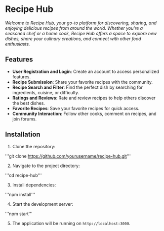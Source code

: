 # Recipe Hub
*Welcome to Recipe Hub, your go-to platform for discovering, sharing, and enjoying delicious recipes from around the world. Whether you're a seasoned chef or a home cook, Recipe Hub offers a space to explore new dishes, share your culinary creations, and connect with other food enthusiasts.*
## Features
- **User Registration and Login**: Create an account to access personalized features.
- **Recipe Submission**: Share your favorite recipes with the community.
- **Recipe Search and Filter**: Find the perfect dish by searching for ingredients, cuisine, or difficulty.
- **Ratings and Reviews**: Rate and review recipes to help others discover the best dishes.
- **Favorite Recipes**: Save your favorite recipes for quick access.
- **Community Interaction**: Follow other cooks, comment on recipes, and join forums.
## Installation
1. Clone the repository:

'''git clone https://github.com/yourusername/recipe-hub.git'''

2. Navigate to the project directory:

'''cd recipe-hub'''

3. Install dependencies:

'''npm install'''

4. Start the development server:

'''npm start'''

5. The application will be running on `http://localhost:3000`.
